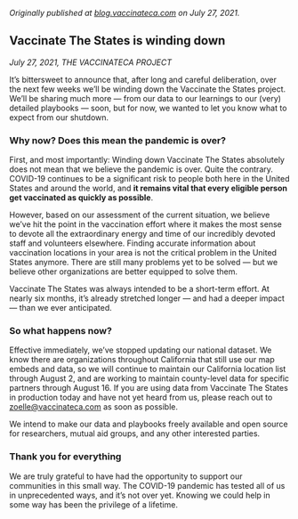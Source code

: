 _Originally published at [blog.vaccinateca.com](https://blog.vaccinateca.com/vaccinate-the-states-is-winding-down) on July 27, 2021._

## Vaccinate The States is winding down

_July 27, 2021, THE VACCINATECA PROJECT_

It’s bittersweet to announce that, after long and careful deliberation, over the next few weeks we’ll be winding down the Vaccinate the States project. We’ll be sharing much more — from our data to our learnings to our (very) detailed playbooks — soon, but for now, we wanted to let you know what to expect from our shutdown.

### Why now? Does this mean the pandemic is over?

First, and most importantly: Winding down Vaccinate The States absolutely does not mean that we believe the pandemic is over. Quite the contrary. COVID-19 continues to be a significant risk to people both here in the United States and around the world, and **it remains vital that every eligible person get vaccinated as quickly as possible**.

However, based on our assessment of the current situation, we believe we’ve hit the point in the vaccination effort where it makes the most sense to devote all the extraordinary energy and time of our incredibly devoted staff and volunteers elsewhere. Finding accurate information about vaccination locations in your area is not the critical problem in the United States anymore. There are still many problems yet to be solved — but we believe other organizations are better equipped to solve them.

Vaccinate The States was always intended to be a short-term effort. At nearly six months, it’s already stretched longer — and had a deeper impact — than we ever anticipated.

### So what happens now?

Effective immediately, we’ve stopped updating our national dataset. We know there are organizations throughout California that still use our map embeds and data, so we will continue to maintain our California location list through August 2, and are working to maintain county-level data for specific partners through August 16. If you are using data from Vaccinate The States in production today and have not yet heard from us, please reach out to zoelle@vaccinateca.com as soon as possible.

We intend to make our data and playbooks freely available and open source for researchers, mutual aid groups, and any other interested parties.

### Thank you for everything

We are truly grateful to have had the opportunity to support our communities in this small way. The COVID-19 pandemic has tested all of us in unprecedented ways, and it’s not over yet. Knowing we could help in some way has been the privilege of a lifetime.
